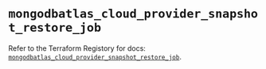 # `mongodbatlas_cloud_provider_snapshot_restore_job`

Refer to the Terraform Registory for docs: [`mongodbatlas_cloud_provider_snapshot_restore_job`](https://www.terraform.io/docs/providers/mongodbatlas/r/cloud_provider_snapshot_restore_job).
